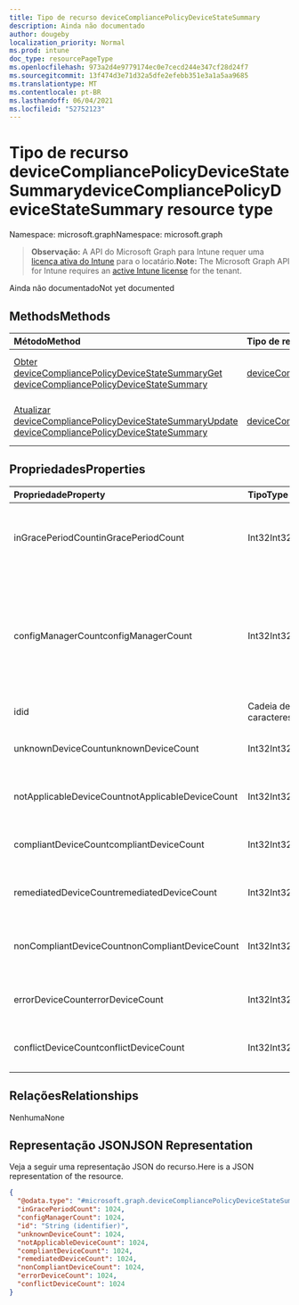 ```yaml
---
title: Tipo de recurso deviceCompliancePolicyDeviceStateSummary
description: Ainda não documentado
author: dougeby
localization_priority: Normal
ms.prod: intune
doc_type: resourcePageType
ms.openlocfilehash: 973a2d4e9779174ec0e7cecd244e347cf28d24f7
ms.sourcegitcommit: 13f474d3e71d32a5dfe2efebb351e3a1a5aa9685
ms.translationtype: MT
ms.contentlocale: pt-BR
ms.lasthandoff: 06/04/2021
ms.locfileid: "52752123"
---
```

# <a name="devicecompliancepolicydevicestatesummary-resource-type"></a><span data-ttu-id="c5639-103">Tipo de recurso deviceCompliancePolicyDeviceStateSummary</span><span class="sxs-lookup"><span data-stu-id="c5639-103">deviceCompliancePolicyDeviceStateSummary resource type</span></span>

<span data-ttu-id="c5639-104">Namespace: microsoft.graph</span><span class="sxs-lookup"><span data-stu-id="c5639-104">Namespace: microsoft.graph</span></span>

> <span data-ttu-id="c5639-105">**Observação:** A API do Microsoft Graph para Intune requer uma [licença ativa do Intune](https://go.microsoft.com/fwlink/?linkid=839381) para o locatário.</span><span class="sxs-lookup"><span data-stu-id="c5639-105">**Note:** The Microsoft Graph API for Intune requires an [active Intune license](https://go.microsoft.com/fwlink/?linkid=839381) for the tenant.</span></span>

<span data-ttu-id="c5639-106">Ainda não documentado</span><span class="sxs-lookup"><span data-stu-id="c5639-106">Not yet documented</span></span>

## <a name="methods"></a><span data-ttu-id="c5639-107">Methods</span><span class="sxs-lookup"><span data-stu-id="c5639-107">Methods</span></span>
|<span data-ttu-id="c5639-108">Método</span><span class="sxs-lookup"><span data-stu-id="c5639-108">Method</span></span>|<span data-ttu-id="c5639-109">Tipo de retorno</span><span class="sxs-lookup"><span data-stu-id="c5639-109">Return Type</span></span>|<span data-ttu-id="c5639-110">Descrição</span><span class="sxs-lookup"><span data-stu-id="c5639-110">Description</span></span>|
|:---|:---|:---|
|[<span data-ttu-id="c5639-111">Obter deviceCompliancePolicyDeviceStateSummary</span><span class="sxs-lookup"><span data-stu-id="c5639-111">Get deviceCompliancePolicyDeviceStateSummary</span></span>](../api/intune-deviceconfig-devicecompliancepolicydevicestatesummary-get.md)|[<span data-ttu-id="c5639-112">deviceCompliancePolicyDeviceStateSummary</span><span class="sxs-lookup"><span data-stu-id="c5639-112">deviceCompliancePolicyDeviceStateSummary</span></span>](../resources/intune-deviceconfig-devicecompliancepolicydevicestatesummary.md)|<span data-ttu-id="c5639-113">Ler propriedades e relações de objetos de [deviceCompliancePolicyDeviceStateSummary](../resources/intune-deviceconfig-devicecompliancepolicydevicestatesummary.md).</span><span class="sxs-lookup"><span data-stu-id="c5639-113">Read properties and relationships of the [deviceCompliancePolicyDeviceStateSummary](../resources/intune-deviceconfig-devicecompliancepolicydevicestatesummary.md) object.</span></span>|
|[<span data-ttu-id="c5639-114">Atualizar deviceCompliancePolicyDeviceStateSummary</span><span class="sxs-lookup"><span data-stu-id="c5639-114">Update deviceCompliancePolicyDeviceStateSummary</span></span>](../api/intune-deviceconfig-devicecompliancepolicydevicestatesummary-update.md)|[<span data-ttu-id="c5639-115">deviceCompliancePolicyDeviceStateSummary</span><span class="sxs-lookup"><span data-stu-id="c5639-115">deviceCompliancePolicyDeviceStateSummary</span></span>](../resources/intune-deviceconfig-devicecompliancepolicydevicestatesummary.md)|<span data-ttu-id="c5639-116">Atualizar as propriedades de um objeto de [deviceCompliancePolicyDeviceStateSummary](../resources/intune-deviceconfig-devicecompliancepolicydevicestatesummary.md).</span><span class="sxs-lookup"><span data-stu-id="c5639-116">Update the properties of a [deviceCompliancePolicyDeviceStateSummary](../resources/intune-deviceconfig-devicecompliancepolicydevicestatesummary.md) object.</span></span>|

## <a name="properties"></a><span data-ttu-id="c5639-117">Propriedades</span><span class="sxs-lookup"><span data-stu-id="c5639-117">Properties</span></span>
|<span data-ttu-id="c5639-118">Propriedade</span><span class="sxs-lookup"><span data-stu-id="c5639-118">Property</span></span>|<span data-ttu-id="c5639-119">Tipo</span><span class="sxs-lookup"><span data-stu-id="c5639-119">Type</span></span>|<span data-ttu-id="c5639-120">Descrição</span><span class="sxs-lookup"><span data-stu-id="c5639-120">Description</span></span>|
|:---|:---|:---|
|<span data-ttu-id="c5639-121">inGracePeriodCount</span><span class="sxs-lookup"><span data-stu-id="c5639-121">inGracePeriodCount</span></span>|<span data-ttu-id="c5639-122">Int32</span><span class="sxs-lookup"><span data-stu-id="c5639-122">Int32</span></span>|<span data-ttu-id="c5639-123">Quantidade de dispositivos que estão no período de cortesia</span><span class="sxs-lookup"><span data-stu-id="c5639-123">Number of devices that are in grace period</span></span>|
|<span data-ttu-id="c5639-124">configManagerCount</span><span class="sxs-lookup"><span data-stu-id="c5639-124">configManagerCount</span></span>|<span data-ttu-id="c5639-125">Int32</span><span class="sxs-lookup"><span data-stu-id="c5639-125">Int32</span></span>|<span data-ttu-id="c5639-126">Quantidade de dispositivos que estão em conformidade gerenciada pelo System Center Configuration Manager</span><span class="sxs-lookup"><span data-stu-id="c5639-126">Number of devices that have compliance managed by System Center Configuration Manager</span></span>|
|<span data-ttu-id="c5639-127">id</span><span class="sxs-lookup"><span data-stu-id="c5639-127">id</span></span>|<span data-ttu-id="c5639-128">Cadeia de caracteres</span><span class="sxs-lookup"><span data-stu-id="c5639-128">String</span></span>|<span data-ttu-id="c5639-129">Chave da entidade.</span><span class="sxs-lookup"><span data-stu-id="c5639-129">Key of the entity.</span></span>|
|<span data-ttu-id="c5639-130">unknownDeviceCount</span><span class="sxs-lookup"><span data-stu-id="c5639-130">unknownDeviceCount</span></span>|<span data-ttu-id="c5639-131">Int32</span><span class="sxs-lookup"><span data-stu-id="c5639-131">Int32</span></span>|<span data-ttu-id="c5639-132">Número de dispositivos desconhecidos</span><span class="sxs-lookup"><span data-stu-id="c5639-132">Number of unknown devices</span></span>|
|<span data-ttu-id="c5639-133">notApplicableDeviceCount</span><span class="sxs-lookup"><span data-stu-id="c5639-133">notApplicableDeviceCount</span></span>|<span data-ttu-id="c5639-134">Int32</span><span class="sxs-lookup"><span data-stu-id="c5639-134">Int32</span></span>|<span data-ttu-id="c5639-135">Número de dispositivos não aplicáveis</span><span class="sxs-lookup"><span data-stu-id="c5639-135">Number of not applicable devices</span></span>|
|<span data-ttu-id="c5639-136">compliantDeviceCount</span><span class="sxs-lookup"><span data-stu-id="c5639-136">compliantDeviceCount</span></span>|<span data-ttu-id="c5639-137">Int32</span><span class="sxs-lookup"><span data-stu-id="c5639-137">Int32</span></span>|<span data-ttu-id="c5639-138">Número de dispositivos em conformidade</span><span class="sxs-lookup"><span data-stu-id="c5639-138">Number of compliant devices</span></span>|
|<span data-ttu-id="c5639-139">remediatedDeviceCount</span><span class="sxs-lookup"><span data-stu-id="c5639-139">remediatedDeviceCount</span></span>|<span data-ttu-id="c5639-140">Int32</span><span class="sxs-lookup"><span data-stu-id="c5639-140">Int32</span></span>|<span data-ttu-id="c5639-141">Número de dispositivos corrigidos</span><span class="sxs-lookup"><span data-stu-id="c5639-141">Number of remediated devices</span></span>|
|<span data-ttu-id="c5639-142">nonCompliantDeviceCount</span><span class="sxs-lookup"><span data-stu-id="c5639-142">nonCompliantDeviceCount</span></span>|<span data-ttu-id="c5639-143">Int32</span><span class="sxs-lookup"><span data-stu-id="c5639-143">Int32</span></span>|<span data-ttu-id="c5639-144">Número de dispositivos sem conformidade</span><span class="sxs-lookup"><span data-stu-id="c5639-144">Number of NonCompliant devices</span></span>|
|<span data-ttu-id="c5639-145">errorDeviceCount</span><span class="sxs-lookup"><span data-stu-id="c5639-145">errorDeviceCount</span></span>|<span data-ttu-id="c5639-146">Int32</span><span class="sxs-lookup"><span data-stu-id="c5639-146">Int32</span></span>|<span data-ttu-id="c5639-147">Número de dispositivos com erro</span><span class="sxs-lookup"><span data-stu-id="c5639-147">Number of error devices</span></span>|
|<span data-ttu-id="c5639-148">conflictDeviceCount</span><span class="sxs-lookup"><span data-stu-id="c5639-148">conflictDeviceCount</span></span>|<span data-ttu-id="c5639-149">Int32</span><span class="sxs-lookup"><span data-stu-id="c5639-149">Int32</span></span>|<span data-ttu-id="c5639-150">Número de dispositivos em conflito</span><span class="sxs-lookup"><span data-stu-id="c5639-150">Number of conflict devices</span></span>|

## <a name="relationships"></a><span data-ttu-id="c5639-151">Relações</span><span class="sxs-lookup"><span data-stu-id="c5639-151">Relationships</span></span>
<span data-ttu-id="c5639-152">Nenhuma</span><span class="sxs-lookup"><span data-stu-id="c5639-152">None</span></span>

## <a name="json-representation"></a><span data-ttu-id="c5639-153">Representação JSON</span><span class="sxs-lookup"><span data-stu-id="c5639-153">JSON Representation</span></span>
<span data-ttu-id="c5639-154">Veja a seguir uma representação JSON do recurso.</span><span class="sxs-lookup"><span data-stu-id="c5639-154">Here is a JSON representation of the resource.</span></span>
<!-- {
  "blockType": "resource",
  "keyProperty": "id",
  "@odata.type": "microsoft.graph.deviceCompliancePolicyDeviceStateSummary"
}
-->
``` json
{
  "@odata.type": "#microsoft.graph.deviceCompliancePolicyDeviceStateSummary",
  "inGracePeriodCount": 1024,
  "configManagerCount": 1024,
  "id": "String (identifier)",
  "unknownDeviceCount": 1024,
  "notApplicableDeviceCount": 1024,
  "compliantDeviceCount": 1024,
  "remediatedDeviceCount": 1024,
  "nonCompliantDeviceCount": 1024,
  "errorDeviceCount": 1024,
  "conflictDeviceCount": 1024
}
```




